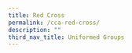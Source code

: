 ```yaml
---
title: Red Cross
permalink: /cca-red-cross/
description: ""
third_nav_title: Uniformed Groups
---
```

